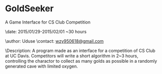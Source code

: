 # GoldSeeker
A Game Interface for CS Club Competition

\date: 2015/01/29-2015/02/01 ~30 hours

\author: Uduse
\contact: wzy950618@gmail.com

\Description:
A program made as an interface for a competition of CS Club at UC Davis.
Competitors will write a short algorithm in 2~3 hours, controlling the
charactor to collect as many golds as possible in a randomly generated
cave with limited oxygen.
